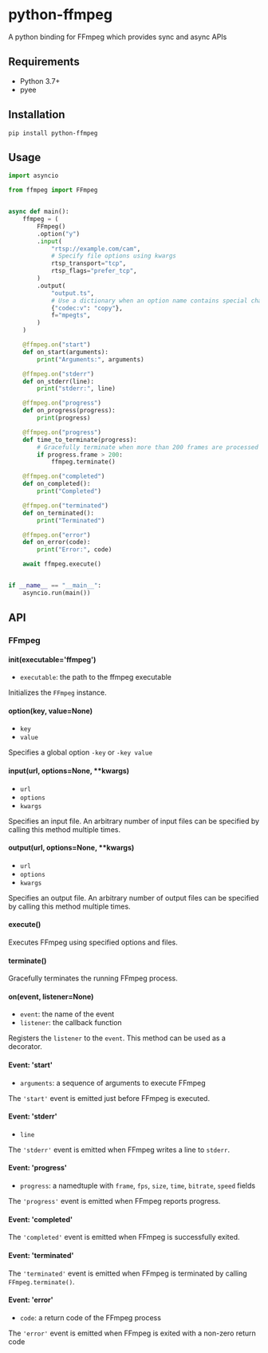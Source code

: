 # python-ffmpeg
A python binding for FFmpeg which provides sync and async APIs

## Requirements
- Python 3.7+
- pyee

## Installation
    pip install python-ffmpeg

## Usage
```python
import asyncio

from ffmpeg import FFmpeg


async def main():
    ffmpeg = (
        FFmpeg()
        .option("y")
        .input(
            "rtsp://example.com/cam",
            # Specify file options using kwargs
            rtsp_transport="tcp",
            rtsp_flags="prefer_tcp",
        )
        .output(
            "output.ts",
            # Use a dictionary when an option name contains special characters
            {"codec:v": "copy"},
            f="mpegts",
        )
    )

    @ffmpeg.on("start")
    def on_start(arguments):
        print("Arguments:", arguments)

    @ffmpeg.on("stderr")
    def on_stderr(line):
        print("stderr:", line)

    @ffmpeg.on("progress")
    def on_progress(progress):
        print(progress)

    @ffmpeg.on("progress")
    def time_to_terminate(progress):
        # Gracefully terminate when more than 200 frames are processed
        if progress.frame > 200:
            ffmpeg.terminate()

    @ffmpeg.on("completed")
    def on_completed():
        print("Completed")

    @ffmpeg.on("terminated")
    def on_terminated():
        print("Terminated")

    @ffmpeg.on("error")
    def on_error(code):
        print("Error:", code)

    await ffmpeg.execute()


if __name__ == "__main__":
    asyncio.run(main())
```
## API
### FFmpeg
#### __init__(executable='ffmpeg')
- `executable`: the path to the ffmpeg executable

Initializes the `FFmpeg` instance.

#### option(key, value=None)
- `key`
- `value`

Specifies a global option `-key` or `-key value`

#### input(url, options=None, **kwargs)
- `url`
- `options`
- `kwargs`

Specifies an input file. An arbitrary number of input files can be specified by calling this method multiple times.

#### output(url, options=None, **kwargs)
- `url`
- `options`
- `kwargs`

Specifies an output file. An arbitrary number of output files can be specified by calling this method multiple times.

#### execute()
Executes FFmpeg using specified options and files.

#### terminate()
Gracefully terminates the running FFmpeg process.

#### on(event, listener=None)
- `event`: the name of the event
- `listener`: the callback function

Registers the `listener` to the `event`. This method can be used as a decorator.

#### Event: 'start'
- `arguments`: a sequence of arguments to execute FFmpeg

The `'start'` event is emitted just before FFmpeg is executed.

#### Event: 'stderr'
- `line`

The `'stderr'` event is emitted when FFmpeg writes a line to `stderr`.

#### Event: 'progress'
- `progress`: a namedtuple with `frame`, `fps`, `size`, `time`, `bitrate`, `speed` fields

The `'progress'` event is emitted when FFmpeg reports progress.

#### Event: 'completed'
The `'completed'` event is emitted when FFmpeg is successfully exited.

#### Event: 'terminated'
The `'terminated'` event is emitted when FFmpeg is terminated by calling `FFmpeg.terminate()`.

#### Event: 'error'
- `code`: a return code of the FFmpeg process

The `'error'` event is emitted when FFmpeg is exited with a non-zero return code
